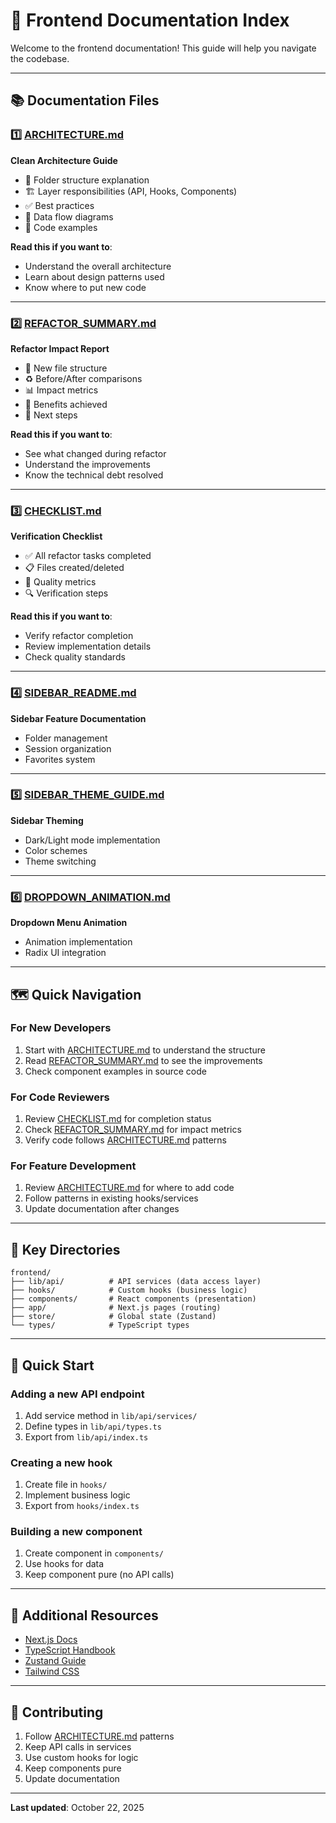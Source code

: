 # 📘 Frontend Documentation Index

Welcome to the frontend documentation! This guide will help you navigate the codebase.

---

## 📚 Documentation Files

### 1️⃣ [ARCHITECTURE.md](./ARCHITECTURE.md)
**Clean Architecture Guide**
- 📁 Folder structure explanation
- 🏗️ Layer responsibilities (API, Hooks, Components)
- ✅ Best practices
- 🔄 Data flow diagrams
- 📖 Code examples

**Read this if you want to**:
- Understand the overall architecture
- Learn about design patterns used
- Know where to put new code

---

### 2️⃣ [REFACTOR_SUMMARY.md](./REFACTOR_SUMMARY.md)
**Refactor Impact Report**
- 📂 New file structure
- ♻️ Before/After comparisons
- 📊 Impact metrics
- 🎯 Benefits achieved
- 🚀 Next steps

**Read this if you want to**:
- See what changed during refactor
- Understand the improvements
- Know the technical debt resolved

---

### 3️⃣ [CHECKLIST.md](./CHECKLIST.md)
**Verification Checklist**
- ✅ All refactor tasks completed
- 📋 Files created/deleted
- 🎯 Quality metrics
- 🔍 Verification steps

**Read this if you want to**:
- Verify refactor completion
- Review implementation details
- Check quality standards

---

### 4️⃣ [SIDEBAR_README.md](./SIDEBAR_README.md)
**Sidebar Feature Documentation**
- Folder management
- Session organization
- Favorites system

---

### 5️⃣ [SIDEBAR_THEME_GUIDE.md](./SIDEBAR_THEME_GUIDE.md)
**Sidebar Theming**
- Dark/Light mode implementation
- Color schemes
- Theme switching

---

### 6️⃣ [DROPDOWN_ANIMATION.md](./DROPDOWN_ANIMATION.md)
**Dropdown Menu Animation**
- Animation implementation
- Radix UI integration

---

## 🗺️ Quick Navigation

### For New Developers
1. Start with [ARCHITECTURE.md](./ARCHITECTURE.md) to understand the structure
2. Read [REFACTOR_SUMMARY.md](./REFACTOR_SUMMARY.md) to see the improvements
3. Check component examples in source code

### For Code Reviewers
1. Review [CHECKLIST.md](./CHECKLIST.md) for completion status
2. Check [REFACTOR_SUMMARY.md](./REFACTOR_SUMMARY.md) for impact metrics
3. Verify code follows [ARCHITECTURE.md](./ARCHITECTURE.md) patterns

### For Feature Development
1. Review [ARCHITECTURE.md](./ARCHITECTURE.md) for where to add code
2. Follow patterns in existing hooks/services
3. Update documentation after changes

---

## 📁 Key Directories

```
frontend/
├── lib/api/          # API services (data access layer)
├── hooks/            # Custom hooks (business logic)
├── components/       # React components (presentation)
├── app/              # Next.js pages (routing)
├── store/            # Global state (Zustand)
└── types/            # TypeScript types
```

---

## 🎯 Quick Start

### Adding a new API endpoint
1. Add service method in `lib/api/services/`
2. Define types in `lib/api/types.ts`
3. Export from `lib/api/index.ts`

### Creating a new hook
1. Create file in `hooks/`
2. Implement business logic
3. Export from `hooks/index.ts`

### Building a new component
1. Create component in `components/`
2. Use hooks for data
3. Keep component pure (no API calls)

---

## 📖 Additional Resources

- [Next.js Docs](https://nextjs.org/docs)
- [TypeScript Handbook](https://www.typescriptlang.org/docs/)
- [Zustand Guide](https://docs.pmnd.rs/zustand/)
- [Tailwind CSS](https://tailwindcss.com/docs)

---

## 🤝 Contributing

1. Follow [ARCHITECTURE.md](./ARCHITECTURE.md) patterns
2. Keep API calls in services
3. Use custom hooks for logic
4. Keep components pure
5. Update documentation

---

**Last updated**: October 22, 2025
